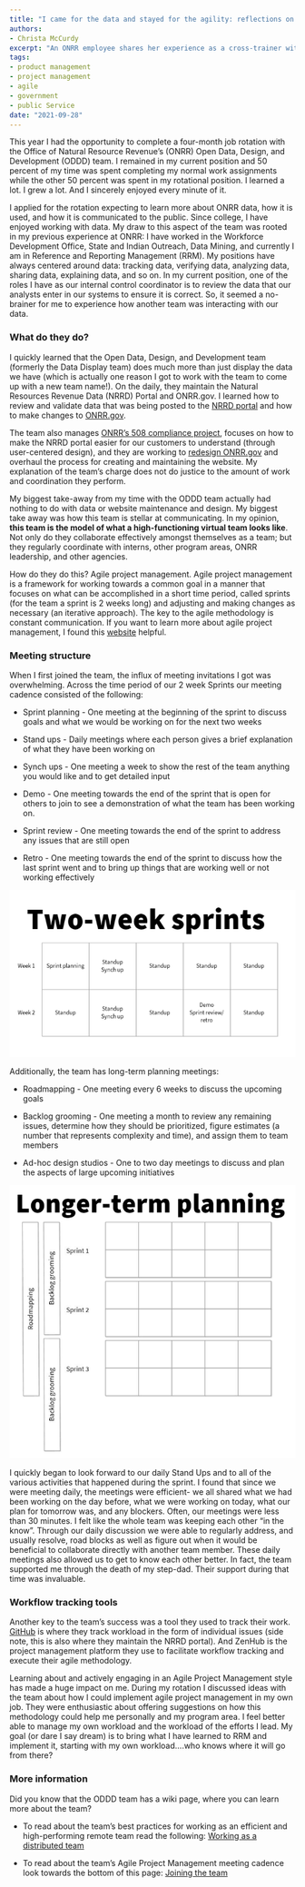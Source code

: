 ```yaml
---
title: "I came for the data and stayed for the agility: reflections on my rotation with the Open Data, Design, and Development team"
authors:
- Christa McCurdy
excerpt: "An ONRR employee shares her experience as a cross-trainer with the Open Data, Design, and Development team"
tags:
- product management
- project management
- agile
- government
- public Service
date: "2021-09-28"
---
```


This year I had the opportunity to complete a four-month job rotation with the Office of Natural Resource Revenue’s (ONRR) Open Data, Design, and Development (ODDD) team.  I remained in my current position and 50 percent of my time was spent completing my normal work assignments while the other 50 percent was spent in my rotational position.  I learned a lot.  I grew a lot.  And I sincerely enjoyed every minute of it.

I applied for the rotation expecting to learn more about ONRR data, how it is used, and how it is communicated to the public.  Since college, I have enjoyed working with data.  My draw to this aspect of the team was rooted in my previous experience at ONRR:  I have worked in the Workforce Development Office, State and Indian Outreach, Data Mining, and currently I am in Reference and Reporting Management (RRM).  My positions have always centered around data: tracking data, verifying data, analyzing data, sharing data, explaining data, and so on.  In my current position, one of the roles I have as our internal control coordinator is to review the data that our analysts enter in our systems to ensure it is correct.  So, it seemed a no-brainer for me to experience how another team was interacting with our data.

### What do they do?

I quickly learned that the Open Data, Design, and Development team (formerly the Data Display team) does much more than just display the data we have (which is actually one reason I got to work with the team to come up with a new team name!).  On the daily, they maintain the Natural Resources Revenue Data (NRRD) Portal and ONRR.gov.  I learned how to review and validate data that was being posted to the [NRRD portal](https://www.revenuedata.doi.gov) and how to make changes to [ONRR.gov](https://www.onrr.gov).   

The team also manages [ONRR’s 508 compliance project](https://blog-nrrd.doi.gov/accessibility/), focuses on how to make the NRRD portal easier for our customers to understand (through user-centered design), and they are working to [redesign ONRR.gov](https://blog-nrrd.doi.gov/stakeholders/) and overhaul the process for creating and maintaining the website.  My explanation of the team’s charge does not do justice to the amount of work and coordination they perform.

My biggest take-away from my time with the ODDD team actually had nothing to do with data or website maintenance and design.  My biggest take away was how this team is stellar at communicating.  In my opinion, **this team is the model of what a high-functioning virtual team looks like**.  Not only do they collaborate effectively amongst themselves as a team; but they regularly coordinate with interns, other program areas, ONRR leadership, and other agencies.

How do they do this?  Agile project management.  Agile project management is a framework for working towards a common goal in a manner that focuses on what can be accomplished in a short time period, called sprints (for the team a sprint is 2 weeks long) and adjusting and making changes as necessary (an iterative approach).  The key to the agile methodology is constant communication.  If you want to learn more about agile project management, I found this [website](https://www.atlassian.com/agile/project-management) helpful.

### Meeting structure

When I first joined the team, the influx of meeting invitations I got was overwhelming.  Across the time period of our 2 week Sprints our meeting cadence consisted of the following:

 - Sprint planning - One meeting at the beginning of the sprint to discuss goals and what we would be working on for the next two weeks

 - Stand ups - Daily meetings where each person gives a brief explanation of what they have been working on

 - Synch ups - One meeting a week to show the rest of the team anything you would like and to get detailed input

 - Demo - One meeting towards the end of the sprint that is open for others to join to see a demonstration of what the team has been working on.

 - Sprint review - One meeting towards the end of the sprint to address any issues that are still open

 - Retro - One meeting towards the end of the sprint to discuss how the last sprint went and to bring up things that are working well or not working effectively


![A Sprint is two work weeks, during which a set of tasks are completed](./twoweeksprints.png)


Additionally, the team has long-term planning meetings:

 - Roadmapping - One meeting every 6 weeks to discuss the upcoming goals

 - Backlog grooming - One meeting a month to review any remaining issues, determine how they should be prioritized, figure estimates (a number that represents complexity and time), and assign them to team members

 - Ad-hoc design studios - One to two day meetings to discuss and plan the aspects of large upcoming initiatives


![Longer term planning breaks down large goals into manageable pieces.  Two week Sprints fit into six week Roadmaps, with backlog grooming monthly.](./longertermplanning.png)


I quickly began to look forward to our daily Stand Ups and to all of the various activities that happened during the sprint.  I found that since we were meeting daily, the meetings were efficient- we all shared what we had been working on the day before, what we were working on today, what our plan for tomorrow was, and any blockers.  Often, our meetings were less than 30 minutes.  I felt like the whole team was keeping each other “in the know”.  Through our daily discussion we were able to regularly address, and usually resolve, road blocks as well as figure out when it would be beneficial to collaborate directly with another team member.  These daily meetings also allowed us to get to know each other better. In fact, the team supported me through the death of my step-dad.  Their support during that time was invaluable.

### Workflow tracking tools

Another key to the team’s success was a tool they used to track their work.  [GitHub](https://github.com/ONRR/) is where they track workload in the form of individual issues (side note, this is also where they maintain the NRRD portal).  And ZenHub is the project management platform they use to facilitate workflow tracking and execute their agile methodology.

Learning about and actively engaging in an Agile Project Management style has made a huge impact on me.  During my rotation I discussed ideas with the team about how I could implement agile project management in my own job.  They were enthusiastic about offering suggestions on how this methodology could help me personally and my program area.  I feel better able to manage my own workload and the workload of the efforts I lead.  My goal (or dare I say dream) is to bring what I have learned to RRM and implement it, starting with my own workload….who knows where it will go from there?


### More information

Did you know that the ODDD team has a wiki page, where you can learn more about the team?   

 - To read about the team’s best practices for working as an efficient and high-performing remote team read the following:  [Working as a distributed team](https://github.com/ONRR/nrrd/wiki/Basics-for-making-distributed-work-work)

 - To read about the team’s Agile Project Management meeting cadence look towards the bottom of this page:  [Joining the team](https://github.com/ONRR/nrrd/wiki/Joining-the-Natural-Resources-Revenue-Data-project-team)
